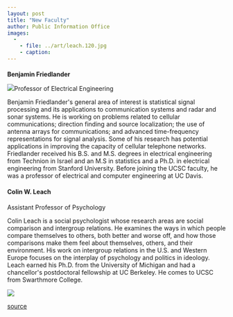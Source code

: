 ```yaml
---
layout: post
title: "New Faculty"
author: Public Information Office
images:
  -
    - file: ../art/leach.120.jpg
    - caption: 
---
```


####

**Benjamin Friedlander**

![][1]Professor of Electrical Engineering  
  
Benjamin Friedlander's general area of interest is statistical signal processing and its applications to communication systems and radar and sonar systems. He is working on problems related to cellular communications; direction finding and source localization; the use of antenna arrays for communications; and advanced time-frequency representations for signal analysis. Some of his research has potential applications in improving the capacity of cellular telephone networks. Friedlander received his B.S. and M.S. degrees in electrical engineering from Technion in Israel and an M.S in statistics and a Ph.D. in electrical engineering from Stanford University. Before joining the UCSC faculty, he was a professor of electrical and computer engineering at UC Davis.

####

#### **Colin W. Leach**

Assistant Professor of Psychology  
  
Colin Leach is a social psychologist whose research areas are social comparison and intergroup relations. He examines the ways in which people compare themselves to others, both better and worse off, and how those comparisons make them feel about themselves, others, and their environment. His work on intergroup relations in the U.S. and Western Europe focuses on the interplay of psychology and politics in ideology. Leach earned his Ph.D. from the University of Michigan and had a chancellor's postdoctoral fellowship at UC Berkeley. He comes to UCSC from Swarthmore College.

  
  
![ ][2]

[1]: ../art/friedlander.120.jpg
[2]: ../../images/trans.gif

[source](http://www1.ucsc.edu/currents/99-00/01-10/newfac.html "Permalink to newfac")
